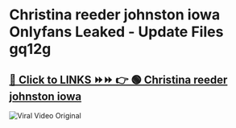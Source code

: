 
 # Christina reeder johnston iowa Onlyfans Leaked - Update Files gq12g

## <h2><a href="https://clipsfans.com/Christina_reeder_johnston_iowa&ref=git">🔗 Click to LINKS ⏩⏩ 👉 🟢 Christina reeder johnston iowa </a></h2>

<a href="https://clipsfans.com/Christina_reeder_johnston_iowa&ref=git" rel="nofollow" data-target="animated-image.originalLink"><img src="https://i.ibb.co.com/xMMVF88/686577567.gif" alt="Viral Video Original" style="max-width: 100%; display: inline-block;" data-target="animated-image.originalImage"></a>


